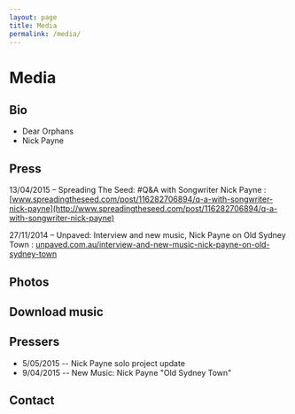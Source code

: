 ```yaml
---
layout: page
title: Media
permalink: /media/
---
```


# Media

## Bio

- Dear Orphans
- Nick Payne

## Press

13/04/2015 &ndash; Spreading The Seed: #Q&amp;A with Songwriter Nick Payne
: [www.spreadingtheseed.com/post/116282706894/q-a-with-songwriter-nick-payne](http://www.spreadingtheseed.com/post/116282706894/q-a-with-songwriter-nick-payne)

27/11/2014 &ndash; Unpaved: Interview and new music, Nick Payne on Old Sydney Town
: [unpaved.com.au/interview-and-new-music-nick-payne-on-old-sydney-town](http://unpaved.com.au/interview-and-new-music-nick-payne-on-old-sydney-town)

## Photos

## Download music

## Pressers

- 5/05/2015 -- Nick Payne solo project update
- 9/04/2015 -- New Music: Nick Payne "Old Sydney Town"

## Contact

